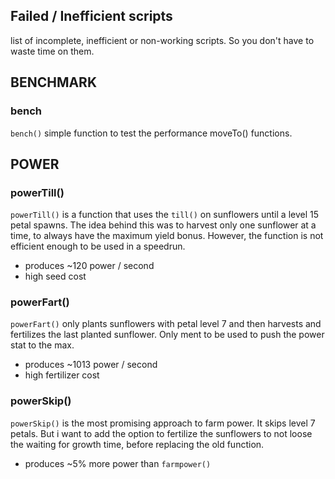 ## Failed / Inefficient scripts
list of incomplete, inefficient or non-working scripts. So you don't have to waste time on them.

## BENCHMARK 

### bench
`bench()` simple function to test the performance moveTo() functions.

## POWER
### powerTill()
`powerTill()` is a function that uses the `till()` on sunflowers until a level 15 petal spawns. The idea behind this was to harvest only one sunflower at a time, to always have the maximum yield bonus. However, the function is not efficient enough to be used in a speedrun.
- produces ~120 power / second
- high seed cost

### powerFart()
`powerFart()` only plants sunflowers with petal level 7 and then harvests and fertilizes the last planted sunflower. Only ment to be used to push the power stat to the max.
- produces ~1013 power / second
- high fertilizer cost

### powerSkip()
`powerSkip()` is the most promising approach to farm power. It skips level 7 petals. But i want to add the option to fertilize the sunflowers to not loose the waiting for growth time, before replacing the old function.
- produces ~5% more power than `farmpower()`